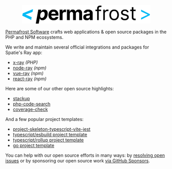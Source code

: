 <p align="center"><a href="https://permafrost.dev" target="_blank"><img src="https://github.com/permafrost-dev/.github/blob/main/assets/images/logo-full.png?raw=true" width="400"></a></p>

[Permafrost Software](https://permafrost.dev) crafts web applications & open source packages in the PHP and NPM ecosystems.

We write and maintain several official integrations and packages for Spatie's Ray app:

- [x-ray](https://github.com/spatie/x-ray) _(PHP)_
- [node-ray](https://github.com/permafrost-dev/node-ray) _(npm)_
- [vue-ray](https://github.com/permafrost-dev/vue-ray) _(npm)_
- [react-ray](https://github.com/permafrost-dev/react-ray) _(npm)_

Here are some of our other open source highlights:

- [stackup](https://github.com/permafrost-dev/stackup)
- [php-code-search](https://github.com/permafrost-dev/php-code-search)
- [coverage-check](https://github.com/permafrost-dev/coverage-check)

And a few popular project templates:

- [project-skeleton-typescript-vite-jest](https://github.com/permafrost-dev/project-skeleton-typescript-vite-jest)
- [typescript/esbuild project template](https://github.com/permafrost-dev/typescript-project-skeleton-esbuild-jest)
- [typescript/rollup project template](https://github.com/permafrost-dev/vite-vue-tailwind-ts-electron-skeleton)
- [go project template](https://github.com/permafrost-dev/go-project-template)

You can help with our open source efforts in many ways: by [resolving open issues](https://github.com/issues?q=is%3Aopen+is%3Aissue+user%3Apermafrost-dev+is%3Apublic+label%3A%22good+first+issue%22) or by sponsoring our open source work [via GitHub Sponsors](https://github.com/sponsors/ppermafrost-dev).
